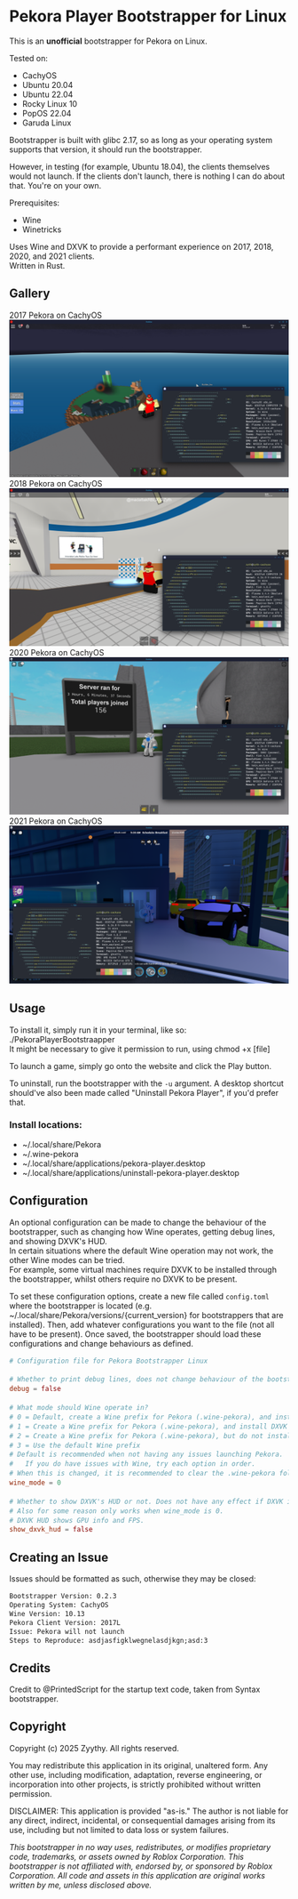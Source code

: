 # Pekora Player Bootstrapper for Linux

This is an **unofficial** bootstrapper for Pekora on Linux.

Tested on:
- CachyOS
- Ubuntu 20.04
- Ubuntu 22.04
- Rocky Linux 10
- PopOS 22.04
- Garuda Linux

Bootstrapper is built with glibc 2.17, so as long as your operating system supports that version, it should run the bootstrapper.

However, in testing (for example, Ubuntu 18.04), the clients themselves would not launch. If the clients don't launch, there is nothing I can do about that. You're on your own.

Prerequisites:
- Wine
- Winetricks

Uses Wine and DXVK to provide a performant experience on 2017, 2018, 2020, and 2021 clients.\
Written in Rust.

## Gallery
2017 Pekora on CachyOS
![Pekora 2017 client running on CachyOS.](pekora2017linux.png)
2018 Pekora on CachyOS
![Pekora 2018 client running on CachyOS.](pekora2018linux.png)
2020 Pekora on CachyOS
![Pekora 2020 client running on CachyOS.](pekora2020linux.png)
2021 Pekora on CachyOS
![Pekora 2011 client running on CachyOS.](pekora2021linux.png)

## Usage
To install it, simply run it in your terminal, like so: ./PekoraPlayerBootstraapper\
It might be necessary to give it permission to run, using chmod +x [file]

To launch a game, simply go onto the website and click the Play button.

To uninstall, run the bootstrapper with the ``-u`` argument. A desktop shortcut should've also been made called "Uninstall Pekora Player", if you'd prefer that.

### Install locations:
- ~/.local/share/Pekora
- ~/.wine-pekora
- ~/.local/share/applications/pekora-player.desktop
- ~/.local/share/applications/uninstall-pekora-player.desktop

## Configuration
An optional configuration can be made to change the behaviour of the bootstrapper, such as changing how Wine operates, getting debug lines, and showing DXVK's HUD.\
In certain situations where the default Wine operation may not work, the other Wine modes can be tried.\
For example, some virtual machines require DXVK to be installed through the bootstrapper, whilst others require no DXVK to be present.

To set these configuration options, create a new file called ``config.toml`` where the bootstrapper is located (e.g. ~/.local/share/Pekora/versions/{current_version} for bootstrappers that are installed). Then, add whatever configurations you want to the file (not all have to be present). Once saved, the bootstrapper should load these configurations and change behaviours as defined.

```toml
# Configuration file for Pekora Bootstrapper Linux

# Whether to print debug lines, does not change behaviour of the bootstrapper
debug = false

# What mode should Wine operate in?
# 0 = Default, create a Wine prefix for Pekora (.wine-pekora), and install DXVK through Winetricks
# 1 = Create a Wine prefix for Pekora (.wine-pekora), and install DXVK manually through the bootstrapper
# 2 = Create a Wine prefix for Pekora (.wine-pekora), but do not install DXVK
# 3 = Use the default Wine prefix
# Default is recommended when not having any issues launching Pekora.
#   If you do have issues with Wine, try each option in order.
# When this is changed, it is recommended to clear the .wine-pekora folder in your Home folder.
wine_mode = 0

# Whether to show DXVK's HUD or not. Does not have any effect if DXVK is not installed.
# Also for some reason only works when wine_mode is 0.
# DXVK HUD shows GPU info and FPS.
show_dxvk_hud = false
```

## Creating an Issue
Issues should be formatted as such, otherwise they may be closed:

```
Bootstrapper Version: 0.2.3
Operating System: CachyOS
Wine Version: 10.13
Pekora Client Version: 2017L
Issue: Pekora will not launch
Steps to Reproduce: asdjasfigklwegnelasdjkgn;asd:3
```

## Credits
Credit to @PrintedScript for the startup text code, taken from Syntax bootstrapper.

## Copyright
Copyright (c) 2025 Zyythy. All rights reserved.

You may redistribute this application in its original, unaltered form. 
Any other use, including modification, adaptation, reverse engineering, or incorporation into other projects, is strictly prohibited without written permission.

DISCLAIMER: This application is provided "as-is." The author is not liable for any direct, indirect, incidental, or consequential damages arising from its use, including but not limited to data loss or system failures.

*This bootstrapper in no way uses, redistributes, or modifies proprietary code, trademarks, or assets owned by Roblox Corporation. This bootstrapper is not affiliated with, endorsed by, or sponsored by Roblox Corporation. All code and assets in this application are original works written by me, unless disclosed above.*
